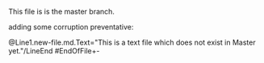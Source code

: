 This file is is the master branch.





adding some corruption preventative:

@Line1.new-file.md.Text="This is a text file which does not exist in Master yet."/LineEnd
#EndOfFile+-
